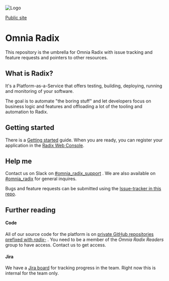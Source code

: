 ![Logo](https://github.com/equinor/radix-resources/blob/master/logo/Banner%20energy%20red@2x.png?raw=true)

[Public site](https://www.dev.radix.equinor.com)

# Omnia Radix
This repository is the umbrella for Omnia Radix with issue tracking and feature requests and pointers to other resources.

## What is Radix?
It's a Platform-as-a-Service that offers testing, building, deploying, running and monitoring of your software.

The goal is to automate "the boring stuff" and let developers focus on business logic and features and offloading a lot of the tooling and automation to Radix.

## Getting started

There is a [Getting started](https://www.radix.equinor.com/get-started.html) guide. When you are ready, you can register your application in the [Radix Web Console](https://console.radix.equinor.com).

## Help me
Contact us on Slack on  [#omnia_radix_support](https://statoil.slack.com/messages/CBKM6N2JY/) . We are also available on [#omnia_radix](https://statoil.slack.com/messages/C8U7XGGAJ/) for general inquires.

Bugs and feature requests can be submitted using the [Issue-tracker in this repo](https://github.com/equinor/radix-platform/issues).

## Further reading

#### Code ####
All of our source code for the platform is on [private GitHub repositories prefixed with *radix-*](https://github.com/equinor?utf8=%E2%9C%93&q=radix-) . You need to be a member of the *Omnia Radix Readers* group to have access. Contact us to get access.

#### Jira ####
We have a [Jira board](https://statoil.atlassian.net/) for tracking progress in the team. Right now this is internal for the team only.
